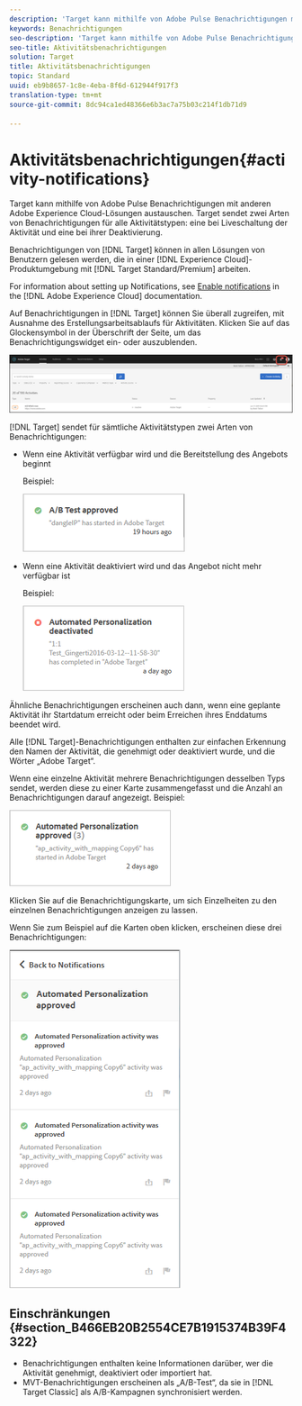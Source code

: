 ```yaml
---
description: 'Target kann mithilfe von Adobe Pulse Benachrichtigungen mit anderen Adobe Experience Cloud-Lösungen austauschen. Target sendet zwei Arten von Benachrichtigungen für alle Aktivitätstypen: eine bei Liveschaltung der Aktivität und eine bei ihrer Deaktivierung.'
keywords: Benachrichtigungen
seo-description: 'Target kann mithilfe von Adobe Pulse Benachrichtigungen mit anderen Adobe Experience Cloud-Lösungen austauschen. Target sendet zwei Arten von Benachrichtigungen für alle Aktivitätstypen: eine bei Liveschaltung der Aktivität und eine bei ihrer Deaktivierung.'
seo-title: Aktivitätsbenachrichtigungen
solution: Target
title: Aktivitätsbenachrichtigungen
topic: Standard
uuid: eb9b8657-1c8e-4eba-8f6d-612944f917f3
translation-type: tm+mt
source-git-commit: 8dc94ca1ed48366e6b3ac7a75b03c214f1db71d9

---
```



# Aktivitätsbenachrichtigungen{#activity-notifications}

Target kann mithilfe von Adobe Pulse Benachrichtigungen mit anderen Adobe Experience Cloud-Lösungen austauschen. Target sendet zwei Arten von Benachrichtigungen für alle Aktivitätstypen: eine bei Liveschaltung der Aktivität und eine bei ihrer Deaktivierung.

Benachrichtigungen von [!DNL Target] können in allen Lösungen von Benutzern gelesen werden, die in einer [!DNL Experience Cloud]-Produktumgebung mit [!DNL Target Standard/Premium] arbeiten.

For information about setting up Notifications, see [Enable notifications](https://docs.adobe.com/content/help/en/core-services/interface/manage-users-and-products/getting-started-experience-cloud.html#concept_0105453AD71847B8BFCAF4A40915F157) in the [!DNL Adobe Experience Cloud] documentation.

Auf Benachrichtigungen in [!DNL Target] können Sie überall zugreifen, mit Ausnahme des Erstellungsarbeitsablaufs für Aktivitäten. Klicken Sie auf das Glockensymbol in der Überschrift der Seite, um das Benachrichtigungswidget ein- oder auszublenden.

![Benachrichtigungssymbol](assets/notifications-shell.png)

[!DNL Target] sendet für sämtliche Aktivitätstypen zwei Arten von Benachrichtigungen:

* Wenn eine Aktivität verfügbar wird und die Bereitstellung des Angebots beginnt

   Beispiel:

   ![](assets/notif_app.png)

* Wenn eine Aktivität deaktiviert wird und das Angebot nicht mehr verfügbar ist

   Beispiel:

   ![](assets/notif-deact.png)

Ähnliche Benachrichtigungen erscheinen auch dann, wenn eine geplante Aktivität ihr Startdatum erreicht oder beim Erreichen ihres Enddatums beendet wird.

Alle [!DNL Target]-Benachrichtigungen enthalten zur einfachen Erkennung den Namen der Aktivität, die genehmigt oder deaktiviert wurde, und die Wörter „Adobe Target“.

Wenn eine einzelne Aktivität mehrere Benachrichtigungen desselben Typs sendet, werden diese zu einer Karte zusammengefasst und die Anzahl an Benachrichtigungen darauf angezeigt. Beispiel:

![](assets/notif-multi.png)

Klicken Sie auf die Benachrichtigungskarte, um sich Einzelheiten zu den einzelnen Benachrichtigungen anzeigen zu lassen.

Wenn Sie zum Beispiel auf die Karten oben klicken, erscheinen diese drei Benachrichtigungen:

![](assets/notif-multi-open.png)

## Einschränkungen {#section_B466EB20B2554CE7B1915374B39F4322}

* Benachrichtigungen enthalten keine Informationen darüber, wer die Aktivität genehmigt, deaktiviert oder importiert hat.
* MVT-Benachrichtigungen erscheinen als „A/B-Test“, da sie in [!DNL Target Classic] als A/B-Kampagnen synchronisiert werden.

